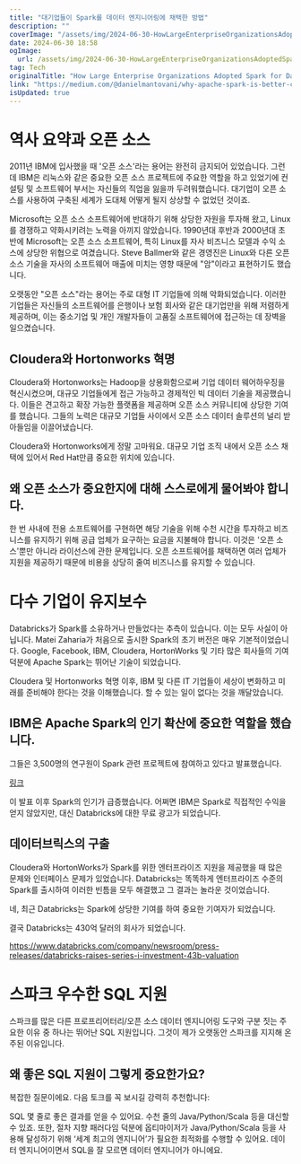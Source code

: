 ```yaml
---
title: "대기업들이 Spark를 데이터 엔지니어링에 채택한 방법"
description: ""
coverImage: "/assets/img/2024-06-30-HowLargeEnterpriseOrganizationsAdoptedSparkforDataEngineering_0.png"
date: 2024-06-30 18:58
ogImage: 
  url: /assets/img/2024-06-30-HowLargeEnterpriseOrganizationsAdoptedSparkforDataEngineering_0.png
tag: Tech
originalTitle: "How Large Enterprise Organizations Adopted Spark for Data Engineering"
link: "https://medium.com/@danielmantovani/why-apache-spark-is-better-compared-to-all-other-enterprise-data-engineering-tools-and-history-027e3f102cdd"
isUpdated: true
---
```






# 역사 요약과 오픈 소스

2011년 IBM에 입사했을 때 '오픈 소스'라는 용어는 완전히 금지되어 있었습니다. 그런데 IBM은 리눅스와 같은 중요한 오픈 소스 프로젝트에 주요한 역할을 하고 있었기에 컨설팅 및 소프트웨어 부서는 자신들의 직업을 잃을까 두려워했습니다. 대기업이 오픈 소스를 사용하여 구축된 세계가 도대체 어떻게 될지 상상할 수 없었던 것이죠.

Microsoft는 오픈 소스 소프트웨어에 반대하기 위해 상당한 자원을 투자해 왔고, Linux를 경쟁하고 약화시키려는 노력을 아끼지 않았습니다. 1990년대 후반과 2000년대 초반에 Microsoft는 오픈 소스 소프트웨어, 특히 Linux를 자사 비즈니스 모델과 수익 소스에 상당한 위협으로 여겼습니다. Steve Ballmer와 같은 경영진은 Linux와 다른 오픈 소스 기술을 자사의 소프트웨어 매출에 미치는 영향 때문에 "암"이라고 표현하기도 했습니다.

오랫동안 "오픈 소스"라는 용어는 주로 대형 IT 기업들에 의해 악화되었습니다. 이러한 기업들은 자신들의 소프트웨어를 은행이나 보험 회사와 같은 대기업만을 위해 저렴하게 제공하며, 이는 중소기업 및 개인 개발자들이 고품질 소프트웨어에 접근하는 데 장벽을 일으켰습니다.

<div class="content-ad"></div>

## Cloudera와 Hortonworks 혁명

Cloudera와 Hortonworks는 Hadoop을 상용화함으로써 기업 데이터 웨어하우징을 혁신시켰으며, 대규모 기업들에게 접근 가능하고 경제적인 빅 데이터 기술을 제공했습니다. 이들은 견고하고 확장 가능한 플랫폼을 제공하며 오픈 소스 커뮤니티에 상당한 기여를 했습니다. 그들의 노력은 대규모 기업들 사이에서 오픈 소스 데이터 솔루션의 널리 받아들임을 이끌어냈습니다.

Cloudera와 Hortonworks에게 정말 고마워요. 대규모 기업 조직 내에서 오픈 소스 채택에 있어서 Red Hat만큼 중요한 위치에 있습니다.

## 왜 오픈 소스가 중요한지에 대해 스스로에게 물어봐야 합니다.

<div class="content-ad"></div>

한 번 사내에 전용 소프트웨어를 구현하면 해당 기술을 위해 수천 시간을 투자하고 비즈니스를 유지하기 위해 공급 업체가 요구하는 요금을 지불해야 합니다. 이것은 '오픈 소스'뿐만 아니라 라이선스에 관한 문제입니다. 오픈 소프트웨어를 채택하면 여러 업체가 지원을 제공하기 때문에 비용을 상당히 줄여 비즈니스를 유지할 수 있습니다.

# 다수 기업이 유지보수

Databricks가 Spark를 소유하거나 만들었다는 추측이 있습니다. 이는 모두 사실이 아닙니다. Matei Zaharia가 처음으로 출시한 Spark의 초기 버전은 매우 기본적이었습니다. Google, Facebook, IBM, Cloudera, HortonWorks 및 기타 많은 회사들의 기여 덕분에 Apache Spark는 뛰어난 기술이 되었습니다.

Cloudera 및 Hortonworks 혁명 이후, IBM 및 다른 IT 기업들이 세상이 변화하고 미래를 준비해야 한다는 것을 이해했습니다. 할 수 있는 일이 없다는 것을 깨달았습니다.

<div class="content-ad"></div>

## IBM은 Apache Spark의 인기 확산에 중요한 역할을 했습니다.

그들은 3,500명의 연구원이 Spark 관련 프로젝트에 참여하고 있다고 발표했습니다.

[링크](http://insideainews.com/2015/06/16/ibm-announces-major-commitment-to-advance-spark/)

이 발표 이후 Spark의 인기가 급증했습니다. 어쩌면 IBM은 Spark로 직접적인 수익을 얻지 않았지만, 대신 Databricks에 대한 무료 광고가 되었습니다.

<div class="content-ad"></div>

## 데이터브릭스의 구출

Cloudera와 HortonWorks가 Spark를 위한 엔터프라이즈 지원을 제공했을 때 많은 문제와 인터페이스 문제가 있었습니다. Databricks는 똑똑하게 엔터프라이즈 수준의 Spark를 출시하여 이러한 빈틈을 모두 해결했고 그 결과는 놀라운 것이었습니다.

네, 최근 Databricks는 Spark에 상당한 기여를 하여 중요한 기여자가 되었습니다.

결국 Databricks는 430억 달러의 회사가 되었습니다.

<div class="content-ad"></div>

https://www.databricks.com/company/newsroom/press-releases/databricks-raises-series-i-investment-43b-valuation

# 스파크 우수한 SQL 지원

스파크를 많은 다른 프로프리어터리/오픈 소스 데이터 엔지니어링 도구와 구분 짓는 주요한 이유 중 하나는 뛰어난 SQL 지원입니다. 그것이 제가 오랫동안 스파크를 지지해 온 주된 이유입니다.

## 왜 좋은 SQL 지원이 그렇게 중요한가요?

<div class="content-ad"></div>

복잡한 질문이에요. 다음 토크를 꼭 보시길 강력히 추천합니다:

SQL 몇 줄로 좋은 결과를 얻을 수 있어요. 수천 줄의 Java/Python/Scala 등을 대신할 수 있죠. 또한, 절차 지향 패러다임 덕분에 옵티마이저가 Java/Python/Scala 등을 사용해 달성하기 위해 ‘세계 최고의 엔지니어’가 필요한 최적화를 수행할 수 있어요. 데이터 엔지니어이면서 SQL을 잘 모르면 데이터 엔지니어가 아니에요.